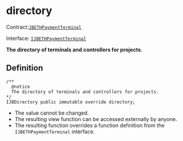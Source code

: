 # directory

Contract:[`JBETHPaymentTerminal`](../)​‌

Interface: [`IJBETHPaymentTerminal`](../../../../../interfaces/ijbethterminalof.md)

**The directory of terminals and controllers for projects.**

## Definition

```solidity
/** 
  @notice
  The directory of terminals and controllers for projects.
*/
IJBDirectory public immutable override directory;
```

* The value cannot be changed.
* The resulting view function can be accessed externally by anyone.
* The resulting function overrides a function definition from the `IJBETHPaymentTerminal` interface.
